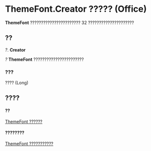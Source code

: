 
# ThemeFont.Creator ????? (Office)

 **ThemeFont** ??????????????????????? 32 ?????????????????????


## ??

 _?_. **Creator**

 _?_ **ThemeFont** ???????????????????????


### ???

???? (Long)


## ????


#### ??


[ThemeFont ??????](1a9f1365-c392-3d04-74db-333ac111114a.md)
#### ????????


[ThemeFont ???????????](http://msdn.microsoft.com/library/29f19d99-b33b-4f31-0a37-7665d7ef828b%28Office.15%29.aspx)